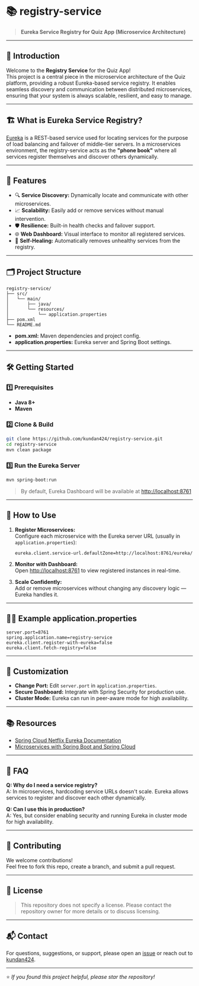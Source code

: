 # 📚 registry-service

> **Eureka Service Registry for Quiz App (Microservice Architecture)**

---

## 🚀 Introduction

Welcome to the **Registry Service** for the Quiz App!  
This project is a central piece in the microservice architecture of the Quiz platform, providing a robust Eureka-based service registry. It enables seamless discovery and communication between distributed microservices, ensuring that your system is always scalable, resilient, and easy to manage.

---

## 🏗️ What is Eureka Service Registry?

[Eureka](https://github.com/Netflix/eureka) is a REST-based service used for locating services for the purpose of load balancing and failover of middle-tier servers. In a microservices environment, the registry-service acts as the **"phone book"** where all services register themselves and discover others dynamically.

---

## 🧩 Features

- 🔍 **Service Discovery:** Dynamically locate and communicate with other microservices.
- 📈 **Scalability:** Easily add or remove services without manual intervention.
- 🛡️ **Resilience:** Built-in health checks and failover support.
- 🌐 **Web Dashboard:** Visual interface to monitor all registered services.
- 🔄 **Self-Healing:** Automatically removes unhealthy services from the registry.

---

## 🗂️ Project Structure

```
registry-service/
├── src/
│   └── main/
│       ├── java/
│       └── resources/
│           └── application.properties
├── pom.xml
└── README.md
```

- **pom.xml:** Maven dependencies and project config.
- **application.properties:** Eureka server and Spring Boot settings.

---

## 🛠️ Getting Started

### 1️⃣ Prerequisites

- **Java 8+**
- **Maven**

### 2️⃣ Clone & Build

```bash
git clone https://github.com/kundan424/registry-service.git
cd registry-service
mvn clean package
```

### 3️⃣ Run the Eureka Server

```bash
mvn spring-boot:run
```

> By default, Eureka Dashboard will be available at [http://localhost:8761](http://localhost:8761)

---

## 🤝 How to Use

1. **Register Microservices:**  
   Configure each microservice with the Eureka server URL (usually in `application.properties`):

   ```properties
   eureka.client.service-url.defaultZone=http://localhost:8761/eureka/
   ```

2. **Monitor with Dashboard:**  
   Open [http://localhost:8761](http://localhost:8761) to view registered instances in real-time.

3. **Scale Confidently:**  
   Add or remove microservices without changing any discovery logic — Eureka handles it.

---

## 🧑‍💻 Example application.properties

```properties
server.port=8761
spring.application.name=registry-service
eureka.client.register-with-eureka=false
eureka.client.fetch-registry=false
```

---

## 📝 Customization

- **Change Port:** Edit `server.port` in `application.properties`.
- **Secure Dashboard:** Integrate with Spring Security for production use.
- **Cluster Mode:** Eureka can run in peer-aware mode for high availability.

---

## 📚 Resources

- [Spring Cloud Netflix Eureka Documentation](https://cloud.spring.io/spring-cloud-netflix/reference/html/)
- [Microservices with Spring Boot and Spring Cloud](https://spring.io/guides/gs/service-registration-and-discovery/)

---

## 🙋 FAQ

**Q: Why do I need a service registry?**  
A: In microservices, hardcoding service URLs doesn't scale. Eureka allows services to register and discover each other dynamically.

**Q: Can I use this in production?**  
A: Yes, but consider enabling security and running Eureka in cluster mode for high availability.

---

## 🤗 Contributing

We welcome contributions!  
Feel free to fork this repo, create a branch, and submit a pull request.

---

## 📜 License

> This repository does not specify a license. Please contact the repository owner for more details or to discuss licensing.

---

## 📬 Contact

For questions, suggestions, or support, please open an [issue](https://github.com/kundan424/registry-service/issues) or reach out to [kundan424](https://github.com/kundan424).

---

⭐️ _If you found this project helpful, please star the repository!_